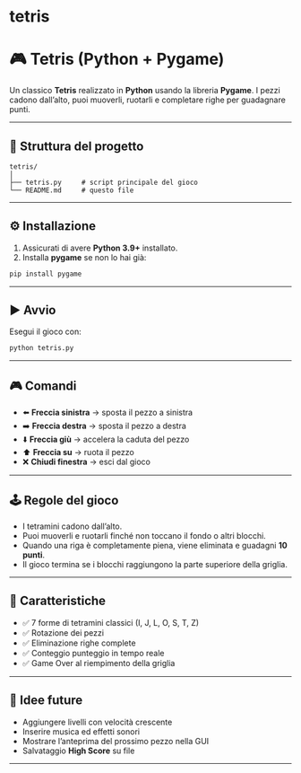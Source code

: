 # tetris


# 🎮 Tetris (Python + Pygame)

Un classico **Tetris** realizzato in **Python** usando la libreria **Pygame**.
I pezzi cadono dall’alto, puoi muoverli, ruotarli e completare righe per guadagnare punti.

---

## 📂 Struttura del progetto

```
tetris/
│
├── tetris.py     # script principale del gioco
└── README.md     # questo file
```

---

## ⚙️ Installazione

1. Assicurati di avere **Python 3.9+** installato.
2. Installa **pygame** se non lo hai già:

```bash
pip install pygame
```

---

## ▶️ Avvio

Esegui il gioco con:

```bash
python tetris.py
```

---

## 🎮 Comandi

* ⬅️ **Freccia sinistra** → sposta il pezzo a sinistra
* ➡️ **Freccia destra** → sposta il pezzo a destra
* ⬇️ **Freccia giù** → accelera la caduta del pezzo
* ⬆️ **Freccia su** → ruota il pezzo
* ❌ **Chiudi finestra** → esci dal gioco

---

## 🕹️ Regole del gioco

* I tetramini cadono dall’alto.
* Puoi muoverli e ruotarli finché non toccano il fondo o altri blocchi.
* Quando una riga è completamente piena, viene eliminata e guadagni **10 punti**.
* Il gioco termina se i blocchi raggiungono la parte superiore della griglia.

---

## 📌 Caratteristiche

* ✅ 7 forme di tetramini classici (I, J, L, O, S, T, Z)
* ✅ Rotazione dei pezzi
* ✅ Eliminazione righe complete
* ✅ Conteggio punteggio in tempo reale
* ✅ Game Over al riempimento della griglia

---

## 🔮 Idee future

* Aggiungere livelli con velocità crescente
* Inserire musica ed effetti sonori
* Mostrare l’anteprima del prossimo pezzo nella GUI
* Salvataggio **High Score** su file

---

